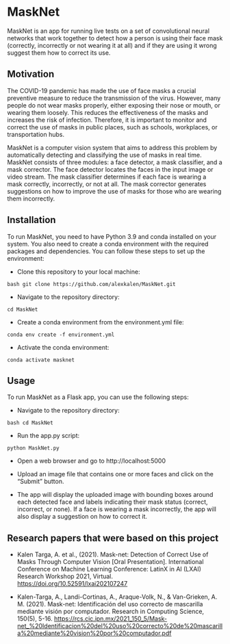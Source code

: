 # MaskNet

MaskNet is an app for running live tests on a set of convolutional neural networks that work together to detect how a person is using their face mask (correctly, incorrectly or not wearing it at all) and if they are using it wrong suggest them how to correct its use. 

## Motivation

The COVID-19 pandemic has made the use of face masks a crucial preventive measure to reduce the transmission of the virus. However, many people do not wear masks properly, either exposing their nose or mouth, or wearing them loosely. This reduces the effectiveness of the masks and increases the risk of infection. Therefore, it is important to monitor and correct the use of masks in public places, such as schools, workplaces, or transportation hubs.

MaskNet is a computer vision system that aims to address this problem by automatically detecting and classifying the use of masks in real time. MaskNet consists of three modules: a face detector, a mask classifier, and a mask corrector. The face detector locates the faces in the input image or video stream. The mask classifier determines if each face is wearing a mask correctly, incorrectly, or not at all. The mask corrector generates suggestions on how to improve the use of masks for those who are wearing them incorrectly.

## Installation

To run MaskNet, you need to have Python 3.9 and conda installed on your system. You also need to create a conda environment with the required packages and dependencies. You can follow these steps to set up the environment:

- Clone this repository to your local machine:

```
bash git clone https://github.com/alexkalen/MaskNet.git
```

- Navigate to the repository directory:

```
cd MaskNet
```

- Create a conda environment from the environment.yml file:

```
conda env create -f environment.yml
```

- Activate the conda environment:

```
conda activate masknet
```

## Usage

To run MaskNet as a Flask app, you can use the following steps:

- Navigate to the repository directory:

```
bash cd MaskNet
```

- Run the app.py script:

```
python MaskNet.py
```

- Open a web browser and go to http://localhost:5000

- Upload an image file that contains one or more faces and click on the “Submit” button.

- The app will display the uploaded image with bounding boxes around each detected face and labels indicating their mask status (correct, incorrect, or none). If a face is wearing a mask incorrectly, the app will also display a suggestion on how to correct it.

## Research papers that were based on this project

- Kalen Targa, A. et al., (2021). Mask-net: Detection of Correct Use of Masks Through Computer Vision [Oral Presentation]. International Conference on Machine Learning Conference: LatinX in AI (LXAI) Research Workshop 2021, Virtual. https://doi.org/10.52591/lxai202107247

- Kalen-Targa, A., Landi-Cortinas, A., Araque-Volk, N., & Van-Grieken, A. M.  (2021). Mask-net: Identificación del uso correcto de mascarilla mediante visión por computador. Research in Computing Science, 150(5), 5-16. https://rcs.cic.ipn.mx/2021_150_5/Mask-net_%20Identificacion%20del%20uso%20correcto%20de%20mascarilla%20mediante%20vision%20por%20computador.pdf